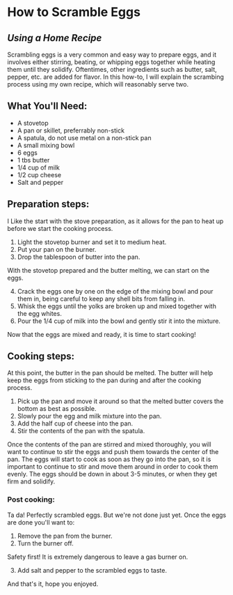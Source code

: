 # How to Scramble Eggs
## _Using a Home Recipe_

Scrambling eggs is a very common and easy way to prepare eggs, and it involves either stirring, beating, or whipping eggs together while heating them until they solidify. Oftentimes, other ingredients such as butter, salt, pepper, etc. are added for flavor. In this how-to, I will explain the scrambing process using my own recipe, which will reasonably serve two.

## What You'll Need:

- A stovetop
- A pan or skillet, preferrably non-stick
- A spatula, do not use metal on a non-stick pan
- A small mixing bowl
- 6 eggs
- 1 tbs butter
- 1/4 cup of milk
- 1/2 cup cheese
- Salt and pepper

## Preparation steps:

I Like the start with the stove preparation, as it allows for the pan to heat up before we start the cooking process. 
1. Light the stovetop burner and set it to medium heat.
2. Put your pan on the burner.
3. Drop the tablespoon of butter into the pan.

With the stovetop prepared and the butter melting, we can start on the eggs.

4. Crack the eggs one by one on the edge of the mixing bowl and pour them in, being careful to keep any shell bits from falling in.
5. Whisk the eggs until the yolks are broken up and mixed together with the egg whites.
6. Pour the 1/4 cup of milk into the bowl and gently stir it into the mixture.

Now that the eggs are mixed and ready, it is time to start cooking! 

## Cooking steps:

At this point, the butter in the pan should be melted. The butter will help keep the eggs from sticking to the pan during and after the cooking process. 

1. Pick up the pan and move it around so that the melted butter covers the bottom as best as possible.
2. Slowly pour the egg and milk mixture into the pan.
3. Add the half cup of cheese into the pan.
4. Stir the contents of the pan with the spatula.

Once the contents of the pan are stirred and mixed thoroughly, you will want to continue to stir the eggs and push them towards the center of the pan. The eggs will start to cook as soon as they go into the pan, so it is important to continue to stir and move them around in order to cook them evenly. The eggs should be down in about 3-5 minutes, or when they get firm and solidify. 

### Post cooking:

Ta da! Perfectly scrambled eggs. But we're not done just yet. Once the eggs are done you'll want to:

1. Remove the pan from the burner.
2. Turn the burner off.

Safety first! It is extremely dangerous to leave a gas burner on.

3. Add salt and pepper to the scrambled eggs to taste.

And that's it, hope you enjoyed.









